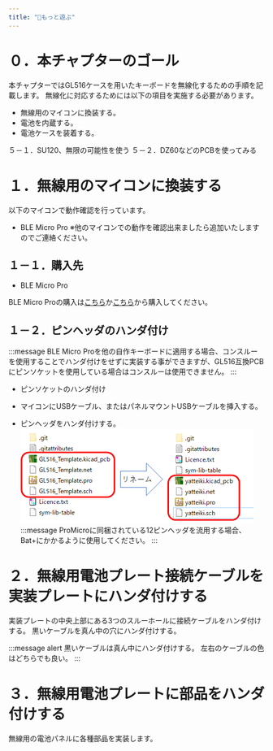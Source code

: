 ```yaml
---
title: "🗼もっと遊ぶ"
---
```


# ０．本チャプターのゴール

本チャプターではGL516ケースを用いたキーボードを無線化するための手順を記載します。
無線化に対応するためには以下の項目を実施する必要があります。
- 無線用のマイコンに換装する。
- 電池を内蔵する。
- 電池ケースを装着する。

５－１．SU120、無限の可能性を使う
５－２．DZ60などのPCBを使ってみる

# １．無線用のマイコンに換装する

以下のマイコンで動作確認を行っています。
- BLE Micro Pro
※他のマイコンでの動作を確認出来ましたら追加いたしますのでご連絡ください。

## １－１．購入先

- BLE Micro Pro

BLE Micro Proの購入は[こちら](https://shop.yushakobo.jp/collections/all-keyboard-parts/products/ble-micro-pro?variant=37665571340449)か[こちら](https://booth.pm/ja/items/1177319)から購入してください。

## １－２．ピンヘッダのハンダ付け

:::message
BLE Micro Proを他の自作キーボードに適用する場合、コンスルーを使用することでハンダ付けをせずに実装する事ができますが、GL516互換PCBにピンソケットを使用している場合はコンスルーは使用できません。
:::

- ピンソケットのハンダ付け

- マイコンにUSBケーブル、またはパネルマウントUSBケーブルを挿入する。

- ピンヘッダをハンダ付けする。
![](/images/gl516design/2-18_template-2.png)
:::message
ProMicroに同梱されている12ピンヘッダを流用する場合、Bat+にかかるように使用してください。
:::

# ２．無線用電池プレート接続ケーブルを実装プレートにハンダ付けする

実装プレートの中央上部にある3つのスルーホールに接続ケーブルをハンダ付けする。
黒いケーブルを真ん中の穴にハンダ付けする。

:::message alert
黒いケーブルは真ん中にハンダ付けする。
左右のケーブルの色はどちらでも良い。
:::

# ３．無線用電池プレートに部品をハンダ付けする

無線用の電池パネルに各種部品を実装します。


